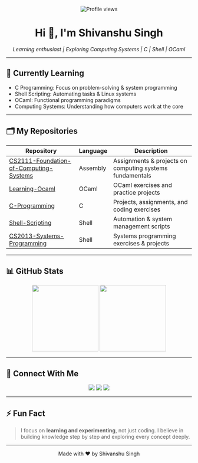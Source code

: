 <!--
README for GitHub Profile: Shivanshu-Singh-2203
Focus: Learning and foundational computing projects
-->

<p align="center">
  <img src="https://komarev.com/ghpvc/?username=Shivanshu-Singh-2203&style=flat-square&color=blue" alt="Profile views"/>
</p>

<h1 align="center">Hi 👋, I'm Shivanshu Singh</h1>
<p align="center">
  <em>Learning enthusiast | Exploring Computing Systems | C | Shell | OCaml</em>
</p>

---

## 🌱 Currently Learning
- C Programming: Focus on problem-solving & system programming
- Shell Scripting: Automating tasks & Linux systems
- OCaml: Functional programming paradigms
- Computing Systems: Understanding how computers work at the core

---

## 🗂️ My Repositories

| Repository | Language | Description |
|-----------|---------|-------------|
| [CS2111-Foundation-of-Computing-Systems](https://github.com/Shivanshu-Singh-2203/CS2111-Foundation-of-Computing-Systems) | Assembly | Assignments & projects on computing systems fundamentals |
| [Learning-Ocaml](https://github.com/Shivanshu-Singh-2203/Learning-Ocaml) | OCaml | OCaml exercises and practice projects |
| [C-Programming](https://github.com/Shivanshu-Singh-2203/C-Programming) | C | Projects, assignments, and coding exercises |
| [Shell-Scripting](https://github.com/Shivanshu-Singh-2203/Shell-Scripting) | Shell | Automation & system management scripts |
| [CS2013-Systems-Programming](https://github.com/Shivanshu-Singh-2203/CS2013-Systems-Programming) | Shell | Systems programming exercises & projects |

---

## 📊 GitHub Stats

<p align="center">
  <img height="180em" src="https://github-readme-stats.vercel.app/api?username=Shivanshu-Singh-2203&show_icons=true&theme=tokyonight&include_all_commits=true&count_private=true"/>
  <img height="180em" src="https://github-readme-stats.vercel.app/api/top-langs/?username=Shivanshu-Singh-2203&layout=compact&theme=tokyonight"/>
</p>

---

## 🔗 Connect With Me
<p align="center">
  <a href="https://www.linkedin.com/in/shivanshu-singh-2203" target="_blank"><img src="https://img.shields.io/badge/LinkedIn-0A66C2?style=for-the-badge&logo=linkedin&logoColor=white"/></a>
  <a href="https://twitter.com/shivanshu_singh" target="_blank"><img src="https://img.shields.io/badge/Twitter-1DA1F2?style=for-the-badge&logo=twitter&logoColor=white"/></a>
  <a href="mailto:shivanshu@example.com"><img src="https://img.shields.io/badge/Email-D14836?style=for-the-badge&logo=gmail&logoColor=white"/></a>
</p>

---

## ⚡ Fun Fact
> I focus on **learning and experimenting**, not just coding. I believe in building knowledge step by step and exploring every concept deeply.

---

<p align="center">
  Made with ❤️ by Shivanshu Singh
</p>

